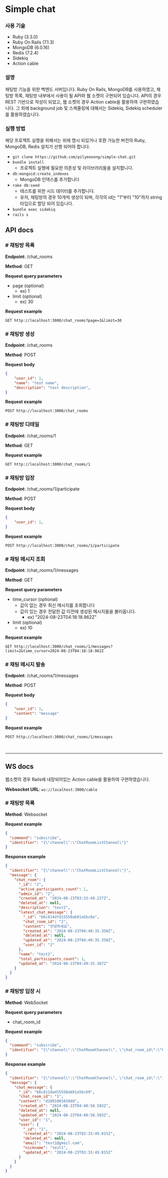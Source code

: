 # Simple chat

### 사용 기술
- Ruby (3.3.0)
- Ruby On Rails (7.1.3)
- MongoDB (6.0.16)
- Redis (7.2.4)
- Sidekiq
- Action cable

### 설명
채팅방 기능을 위한 백엔드 서버입니다. Ruby On Rails, MongoDB를 사용하였고, 채팅방 목록, 채팅방 내부에서 사용이 될 API와 웹 소켓이 구현되어 있습니다.
API의 경우 REST 기반으로 작성이 되었고, 웹 소켓의 경우 Action cable을 활용하여 구현하였습니다.
그 외에 background job 및 스케줄링에 대해서는 Sidekiq, Sidekiq scheduler를 활용하였습니다.

### 실행 방법
해당 프로젝트 실행을 위해서는 위에 명시 되있거나 호환 가능한 버전의 Ruby, MongoDB, Redis 설치가 선행 되어야 합니다.

- `git clone https://github.com/pilyeooong/simple-chat.git`
- `bundle install`
  - 프로젝트 실행에 필요한 의존성 및 라이브러리들을 설치합니다.
- `db:mongoid:create_indexes`
  - MongoDB 인덱스를 추가합니다
- `rake db:seed`
  - 테스트를 위한 시드 데이터를 추가합니다.
  - 유저, 채팅방의 경우 10개씩 생성이 되며, 각각의 id는 "1"부터 "10"까지 string 타입으로 할당 되어 있습니다.
- `bundle exec sidekiq`
- `rails s`

## API docs

### # 채팅방 목록
**Endpoint**: /chat_rooms

**Method**: GET

**Request query parameters**
- page (optional)
  - ex) 1
- limit (optional)
  - ex) 30

**Request example**
```http request
GET http://localhost:3000/chat_rooms?page=1&limit=30
```

### # 채팅방 생성
**Endpoint**: /chat_rooms

**Method**: POST

**Request body**
```json
{
    "user_id": 1,
    "name": "test name",
    "description": "test description",
}
```

**Request example**
```http request
POST http://localhost:3000/chat_rooms
```

### # 채팅방 디테일
**Endpoint**: /chat_rooms/1

**Method**: GET

**Request example**
```http request
GET http://localhost:3000/chat_rooms/1
```

### # 채팅방 입장
**Endpoint**: /chat_rooms/1/participate

**Method**: POST

**Request body**
```json
{
    "user_id": 1,
}
```

**Request example**
```http request
POST http://localhost:3000/chat_rooms/1/participate
```

### # 채팅 메시지 조회
**Endpoint**: /chat_rooms/1/messages

**Method**: GET

**Request query parameters**
- time_cursor (optional)
  - 값이 없는 경우 최신 메시지를 조회합니다
  - 값이 있는 경우 전달한 값 이전에 생성된 메시지들을 불러옵니다.
    - ex) "2024-08-23T04:18:18.962Z"
- limit (optional)
  - ex) 10

**Request example**
```http request
GET http://localhost:3000/chat_rooms/1/messages?limit=2&time_cursor=2024-08-23T04:18:18.962Z
```

### # 채팅 메시지 발송
**Endpoint**: /chat_rooms/1/messages

**Method**: POST

**Request body**
```json
{
    "user_id": 1,
    "content": "message"
}
```

**Request example**
```http request
POST http://localhost:3000/chat_rooms/1/messages
```


<br/>

---

## WS docs
웹소켓의 경우 Rails에 내장되어있는 Action cable을 활용하여 구현하였습니다.

**Websocket URL**: `ws://localhost:3000/cable`

### # 채팅방 목록

**Method**: Websocket

**Request example**
```json
{
  "command": "subscribe",
  "identifier": "{\"channel\":\"ChatRoomListChannel\"}"
}
```
**Response example**
```json
{
  "identifier": "{\"channel\":\"ChatRoomListChannel\"}",
  "message": {
    "chat_room": {
      "_id": "2",
      "active_participants_count": 1,
      "admin_id": "2",
      "created_at": "2024-08-23T03:33:49.227Z",
      "deleted_at": null,
      "description": "test2",
      "latest_chat_message": {
        "_id": "66c814dfd15550ab91a5bc6e",
        "chat_room_id": "2",
        "content": "안녕하세요",
        "created_at": "2024-08-23T04:49:35.350Z",
        "deleted_at": null,
        "updated_at": "2024-08-23T04:49:35.350Z",
        "user_id": "2"
      },
      "name": "test2",
      "total_participants_count": 1,
      "updated_at": "2024-08-23T04:49:35.367Z"
    }
  }
}
```

### # 채팅방 입장 시

**Method**: WebSocket

**Request query parameters**
- chat_room_id 

**Request example**
```json
{
  "command": "subscribe",
  "identifier": "{\"channel\":\"ChatRoomChannel\", \"chat_room_id\":\"66c6b9eeca93a4e6ee27383e\"}"
}
```

**Response example**
```json
{
  "identifier": "{\"channel\":\"ChatRoomChannel\", \"chat_room_id\":\"1\"}",
  "message": {
    "chat_message": {
      "_id": "66c812dad15550ab91a5bc69",
      "chat_room_id": "1",
      "content": "d2891001010dd",
      "created_at": "2024-08-23T04:40:58.503Z",
      "deleted_at": null,
      "updated_at": "2024-08-23T04:40:58.503Z",
      "user_id": "1",
      "user": {
        "_id": "1",
        "created_at": "2024-08-23T03:33:49.015Z",
        "deleted_at": null,
        "email": "test1@gmail.com",
        "nickname": "test1",
        "updated_at": "2024-08-23T03:33:49.015Z"
      }
    }
  }
}
```

